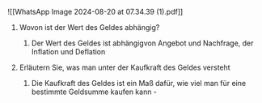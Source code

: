 

![[WhatsApp Image 2024-08-20 at 07.34.39 (1).pdf]]
1. Wovon ist der Wert des Geldes abhängig?
	1. Der Wert des Geldes ist abhängigvon Angebot und Nachfrage, der Inflation und Deflation
	   
2.  Erläutern Sie, was man unter der Kaufkraft des Geldes versteht
	1. Die Kaufkraft des Geldes ist ein Maß dafür, wie viel man für eine bestimmte Geldsumme kaufen kann - 
